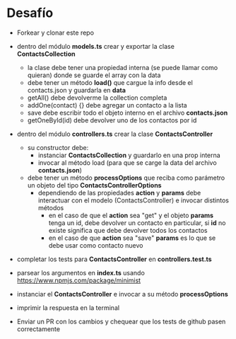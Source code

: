 # Desafío

- Forkear y clonar este repo

- dentro del módulo **models.ts** crear y exportar la clase **ContactsCollection**

  - la clase debe tener una propiedad interna (se puede llamar como quieran) donde se guarde el array con la data
  - debe tener un método **load()** que cargue la info desde el contacts.json y guardarla en **data**
  - getAll() debe devolverme la collection completa
  - addOne(contact) {} debe agregar un contacto a la lista
  - save debe escribir todo el objeto interno en el archivo **contacts.json**
  - getOneById(id) debe devolver uno de los contactos por id

- dentro del módulo **controllers.ts** crear la clase **ContactsController**

  - su constructor debe:
    - instanciar **ContactsCollection** y guardarlo en una prop interna
    - invocar al método load (para que se carge la data del archivo **contacts.json**)
  - debe tener un método **processOptions** que reciba como parámetro un objeto del tipo **ContactsControllerOptions**
    - dependiendo de las propiedades **action** y **params** debe interactuar con el modelo (ContactsController) e invocar distintos métodos
      - en el caso de que el **action** sea "get" y el objeto **params** tenga un id, debe devolver un contacto en particular, si **id** no existe significa que debe devolver todos los contactos
      - en el caso de que **action** sea "save" **params** es lo que se debe usar como contacto nuevo

- completar los tests para **ContactsController** en **controllers.test.ts**

- parsear los argumentos en **index.ts** usando https://www.npmjs.com/package/minimist
- instanciar el **ContactsController** e invocar a su método **processOptions**
- imprimir la respuesta en la terminal

- Enviar un PR con los cambios y chequear que los tests de github pasen correctamente
